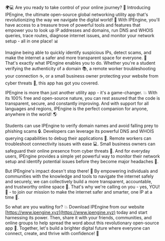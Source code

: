 🌍💻 Are you ready to take control of your online journey? 🚀 Introducing IPEngine, the ultimate open-source global networking utility app that's revolutionizing the way we navigate the digital world! 🔭 With IPEngine, you'll have access to a treasure trove of powerful tools and features that empower you to look up IP addresses and domains, run DNS and WHOIS queries, trace routes, diagnose internet issues, and monitor your network setup - all in one place! 📊

Imagine being able to quickly identify suspicious IPs, detect scams, and make the internet a safer and more transparent space for everyone. 💪 That's exactly what IPEngine enables you to do. Whether you're a student verifying the authenticity of a domain 📚, a remote worker troubleshooting your connection ☕️, or a small business owner protecting your website from cyber threats 🏢, this app has got you covered.

IPEngine is more than just another utility app - it's a game-changer. 💥 With its 100% free and open-source nature, you can rest assured that the code is transparent, secure, and constantly improving. And with support for all languages and regions, IPEngine is the perfect companion for anyone, anywhere in the world! 🌎

Students can use IPEngine to verify domain names and avoid falling prey to phishing scams 🔒. Developers can leverage its powerful DNS and WHOIS querying capabilities to debug their applications 🔧. Remote workers can troubleshoot connectivity issues with ease 💻. Small business owners can safeguard their online presence from cyber threats 🚫. And for everyday users, IPEngine provides a simple yet powerful way to monitor their network setup and identify potential issues before they become major headaches 😬.

But IPEngine's impact doesn't stop there! 👥 By empowering individuals and communities with the knowledge and tools to navigate the internet safely and securely, we can collectively build a more transparent, accountable, and trustworthy online space 🌈. That's why we're calling on you - yes, YOU! 👊 - to join our mission to make the internet safer and smarter, one IP at a time 🔴.

So what are you waiting for? 💥 Download IPEngine from our website [https://www.ipengine.xyz](https://www.ipengine.xyz) today and start harnessing its power. Then, share it with your friends, communities, and online groups to help spread the word about this revolutionary open-source app 📢. Together, let's build a brighter digital future where everyone can connect, create, and thrive with confidence! 💫